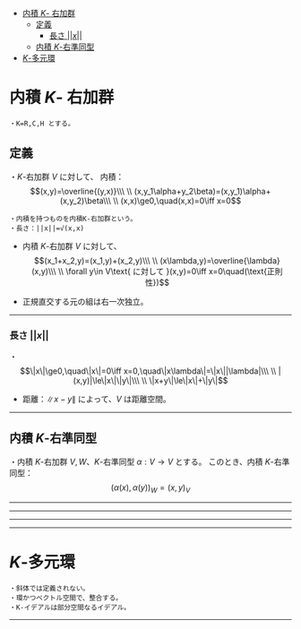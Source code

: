 
- [内積 $K$- 右加群](#内積-k--右加群)
  - [定義](#定義)
    - [長さ $||x||$](#長さ-x)
  - [内積 $K$-右準同型](#内積-k-右準同型)
- [$K$-多元環](#k-多元環)




# 内積 $K$- 右加群

    ・K=R,C,H とする。

## 定義

・$K$-右加群 $V$ に対して、
内積：
$$(x,y)=\overline{(y,x)}\\\ \\
(x,y_1\alpha+y_2\beta)=(x,y_1)\alpha+(x,y_2)\beta\\\ \\
(x,x)\ge0,\quad(x,x)=0\iff x=0$$

    ・内積を持つものを内積K-右加群という。
    ・長さ：||x||=√(x,x)

- 内積 $K$-右加群 $V$ に対して、
$$(x_1+x_2,y)=(x_1,y)+(x_2,y)\\\ \\
(x\lambda,y)=\overline{\lambda}(x,y)\\\ \\
\forall y\in V\text{ に対して }(x,y)=0\iff x=0\quad(\text{正則性})$$

- 正規直交する元の組は右一次独立。

---

### 長さ $||x||$

・
$$\|x\|\ge0,\quad\|x\|=0\iff x=0,\quad\|x\lambda\|=\|x\||\lambda|\\\ \\
|(x,y)|\le\|x\|\|y\|\\\ \\
\|x+y\|\le\|x\|+\|y\|$$

- 距離：$\|x-y\|$ によって、$V$ は距離空間。

---

## 内積 $K$-右準同型

・内積 $K$-右加群 $V,W$、$K$-右準同型 $\alpha:V\to V$ とする。
このとき、内積 $K$-右準同型：
$$(\alpha(x),\alpha(y))_W=(x,y)_V$$

---



---
---
---

# $K$-多元環

    ・斜体では定義されない。
    ・環かつベクトル空間で、整合する。
    ・K-イデアルは部分空間なるイデアル。




---
